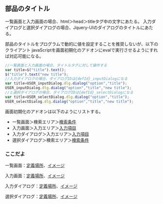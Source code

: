 ## 部品のタイトル

一覧画面と入力画面の場合、html＞head＞titleタグ中の文字にあたる。
入力ダイアログと選択ダイアログの場合、Jquery-UIのダイアログのタイトルにあたる。

部品のタイトルをプログラムで動的に値を設定することを推奨しないが、以下のクライアント
javaScriptを画面初期化のアドオンにevalで実行させるようにすれば対応可能になる。

```js
//一覧画面と入力画面の場合、タイトルタグに対して操作する
var title=$("title").text();
$("title").text("new title");
//入力ダイアログの場合、ダイアログIDは{defId}_inputDialogになる
var title=USER_inputDialog.dlg.dialog("option","title");
USER_inputDialog.dlg.dialog("option","title","new title");
//と選択ダイアログの場合、ダイアログIDは{defId}_selectDialogになる
var title=USER_selectDialog.dlg.dialog("option","title");
USER_selectDialog.dlg.dialog("option","title","new title");
```
画面初期化のアドオンは以下のようにリストする。

- 一覧画面＞検索エリア＞[検索条件](condition.conds.md)
- 入力画面＞入力エリア＞[入力項目](input.fds.md)
- 入力ダイアログ＞入力エリア＞[入力項目](input.fds.md)
- 選択ダイアログ＞検索エリア＞[検索条件](condition.conds.md)

### ここだよ
一覧画面：[定義場所](https://efwgrp.github.io/ske_image/svg/base.title.listPage.def.svg)、[イメージ](https://efwgrp.github.io/ske_image/svg/base.title.listPage.svg)

入力画面：[定義場所](https://efwgrp.github.io/ske_image/svg/base.title.inputPage.def.svg)、[イメージ](https://efwgrp.github.io/ske_image/svg/base.title.inputPage.svg)

入力ダイアログ：[定義場所](https://efwgrp.github.io/ske_image/svg/base.title.inputDialog.def.svg)、[イメージ](https://efwgrp.github.io/ske_image/svg/base.title.inputDialog.svg)

選択ダイアログ：[定義場所](https://efwgrp.github.io/ske_image/svg/base.title.selectDialog.def.svg)、[イメージ](https://efwgrp.github.io/ske_image/svg/base.title.selectDialog.svg)

